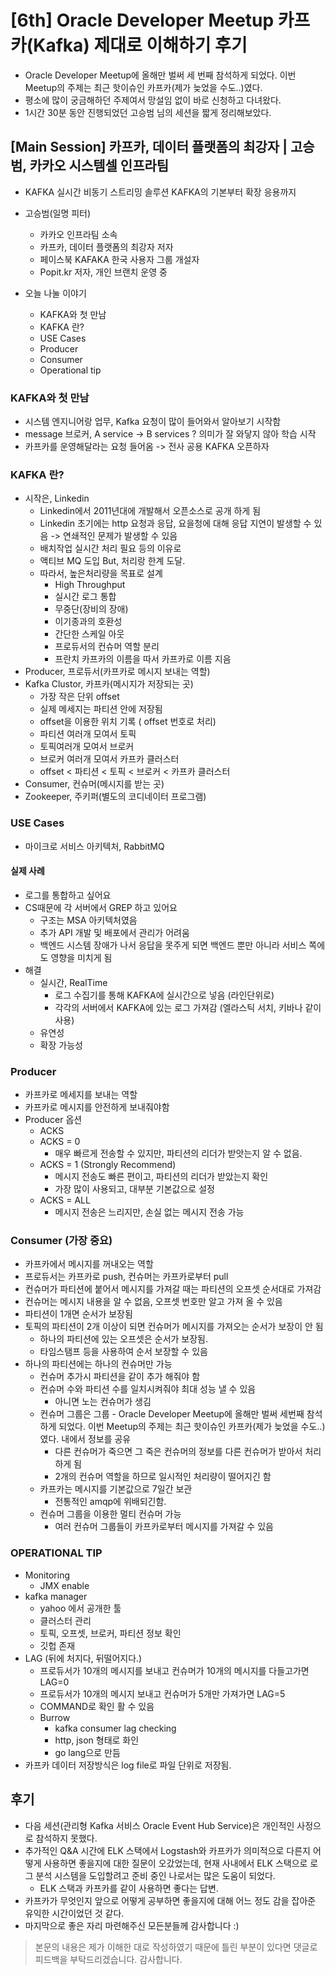 # [6th] Oracle Developer Meetup 카프카(Kafka) 제대로 이해하기 후기
- Oracle Developer Meetup에 올해만 벌써 세 번째 참석하게 되었다. 이번 Meetup의 주제는 최근 핫이슈인 카프카(제가 늦었을 수도..)였다.
- 평소에 많이 궁금해하던 주제여서 망설임 없이 바로 신청하고 다녀왔다.
- 1시간 30분 동안 진행되었던 고승범 님의 세션을 짧게 정리해보았다.

## [Main Session] 카프카, 데이터 플랫폼의 최강자 | 고승범, 카카오 시스템셀 인프라팀
- KAFKA 실시간 비동기 스트리밍 솔루션 KAFKA의 기본부터 확장 응용까지

- 고승범(일명 피터)
  - 카카오 인프라팀 소속
  - 카프카, 데이터 플랫폼의 최강자 저자
  - 페이스북 KAFAKA 한국 사용자 그룹 개설자
  - Popit.kr 저자, 개인 브랜치 운영 중
- 오늘 나눌 이야기
  - KAFKA와 첫 만남
  - KAFKA 란?
  - USE Cases
  - Producer
  - Consumer
  - Operational tip

### KAFKA와 첫 만남
- 시스템 엔지니어랑 업무, Kafka 요청이 많이 들어와서 알아보기 시작함
- message 브로커, A service -> B services ? 의미가 잘 와닿지 않아 학습 시작
- 카프카를 운영해달라는 요청 들어옴 -> 전사 공용 KAFKA 오픈하자

### KAFKA 란?
- 시작은, Linkedin
  - Linkedin에서 2011년대에 개발해서 오픈소스로 공개 하게 됨
  - Linkedin 초기에는 http 요청과 응답, 요을청에 대해 응답 지연이 발생할 수 있음 -> 연쇄적인 문제가 발생할 수 있음
  - 배치작업 실시간 처리 필요 등의 이유로
  - 액티브 MQ 도입 But, 처리랑 한계 도달.
  - 따라서, 높은처리량을 목표로 설계
    - High Throughput
    - 실시간 로그 통합
    - 무중단(장비의 장애)
    - 이기종과의 호환성
    - 간단한 스케일 아웃
    - 프로듀서의 컨슈머 역할 분리
    - 프란치 카프카의 이름을 따서 카프카로 이름 지음
- Producer, 프로듀서(카프카로 메시지 보내는 역할)
- Kafka Clustor, 카프카(메시지가 저장되는 곳)
  - 가장 작은 단위 offset
  - 실제 메세지는 파티션 안에 저장됨
  - offset을 이용한 위치 기록 ( offset 번호로 처리)
  - 파티션 여러개 모여서 토픽
  - 토픽여러개 모여서 브로커
  - 브로커 여러개 모여서 카프카 클러스터
  - offset < 파티션 < 토픽 < 브로커 < 카프카 클러스터
- Consumer, 컨슈머(메시지를 받는 곳)
- Zookeeper, 주키퍼(별도의 코디네이터 프로그램)

### USE Cases
- 마이크로 서비스 아키텍처, RabbitMQ

#### 실제 사례
- 로그를 통합하고 싶어요
- CS때문에 각 서버에서 GREP 하고 있어요
  - 구조는 MSA 아키텍처였음
  - 추가 API 개발 및 배포에서 관리가 어려움
  - 백엔드 시스템 장애가 나서 응답을 못주게 되면 백엔드 뿐만 아니라 서비스 쪽에도 영향을 미치게 됨
- 해결
  - 실시간, RealTime
    - 로그 수집기를 통해 KAFKA에 실시간으로 넣음 (라인단위로)
    - 각각의 서버에서 KAFKA에 있는 로그 가져감 (엘라스틱 서치, 키바나 같이 사용)
  - 유연성
  - 확장 가능성

### Producer
  - 카프카로 메세지를 보내는 역할
  - 카프카로 메시지를 안전하게 보내줘야함
  - Producer 옵션
      - ACKS
      - ACKS = 0
          - 매우 빠르게 전송할 수 있지만, 파티션의 리더가 받앗는지 알 수 없음.
      - ACKS = 1 (Strongly Recommend)
          - 메시지 전송도 빠른 편이고, 파티션의 리더가 받았는지 확인
          - 가장 많이 사용되고, 대부분 기본값으로 설정
      - ACKS = ALL
          - 메시지 전송은 느리지만, 손실 없는 메시지 전송 가능

### Consumer (가장 중요)
  - 카프카에서 메시지를 꺼내오는 역할
  - 프로듀서는 카프카로 push, 컨슈머는 카프카로부터 pull
  - 컨슈머가 파티션에 붙어서 메시지를 가져갈 때는 파티션의 오프셋 순서대로 가져감
  - 컨슈머는 메시지 내용을 알 수 없음, 오프셋 번호만 알고 가져 올 수 있음
  - 파티션이 1개면 순서가 보장됨
  - 토픽의 파티션이 2개 이상이 되면 컨슈머가 메시지를 가져오는 순서가 보장이 안 됨
    - 하나의 파티션에 있는 오프셋은 순서가 보장됨.
    - 타임스탬프 등을 사용하여 순서 보장할 수 있음
  - 하나의 파티션에는 하나의 컨슈머만 가능
    - 컨슈머 추가시 파티션을 같이 추가 해줘야 함
    - 컨슈머 수와 파티션 수를 일치시켜줘야 최대 성능 낼 수 있음
      - 아니면 노는 컨슈머가 생김
    - 컨슈머 그룹은 그룹 - Oracle Developer Meetup에 올해만 벌써 세번째 참석하게 되었다. 이번 Meetup의 주제는 최근 핫이슈인 카프카(제가 늦었을 수도..)였다.
내에서 정보를 공유
      - 다른 컨슈머가 죽으면 그 죽은 컨슈머의 정보를 다른 컨슈머가 받아서 처리하게 됨
      - 2개의 컨슈머 역할을 하므로 일시적인 처리량이 떨어지긴 함
    - 카프카는 메시지를 기본값으로 7일간 보관
        - 전통적인 amqp에 위배되긴함.
    - 컨슈머 그룹을 이용한 멀티 컨슈머 가능
        - 여러 컨슈머 그룹들이 카프카로부터 메시지를 가져갈 수 있음

### OPERATIONAL TIP
  - Monitoring
    - JMX enable
  - kafka manager
    - yahoo 에서 공개한 툴
    - 클러스터 관리
    - 토픽, 오프셋, 브로커, 파티션 정보 확인
    - 깃헙 존재
  - LAG (뒤에 처지다, 뒤떨어지다.)
    - 프로듀서가 10개의 메시지를 보내고 컨슈머가 10개의 메시지를 다들고가면 LAG=0
    - 프로듀서가 10개의 메시지 보내고 컨슈머가 5개만 가져가면 LAG=5
    - COMMAND로 확인 활 수 있음
    - Burrow
      - kafka consumer lag checking
      - http, json 형태로 화인
      - go lang으로 만듬
  - 카프카 데이터 저장방식은 log file로 파일 단위로 저장됨.

## 후기
- 다음 세션(관리형 Kafka 서비스 Oracle Event Hub Service)은 개인적인 사정으로 참석하지 못했다.
- 추가적인 Q&A 시간에 ELK 스택에서 Logstash와 카프카가 의미적으로 다른지 어떻게 사용하면 좋을지에 대한 질문이 오갔었는데, 현재 사내에서 ELK 스택으로 로그 분석 시스템을 도입할려고 준비 중인 나로서는 많은 도움이 되었다.
  - ELK 스택과 카프카를 같이 사용하면 좋다는 답변.
- 카프카가 무엇인지 앞으로 어떻게 공부하면 좋을지에 대해 어느 정도 감을 잡아준 유익한 시간이었던 것 같다.
- 마지막으로 좋은 자리 마련해주신 모든분들께 감사합니다 :)

> 본문의 내용은 제가 이해한 대로 작성하였기 때문에 틀린 부분이 있다면 댓글로 피드백을 부탁드리겠습니다. 감사합니다.
